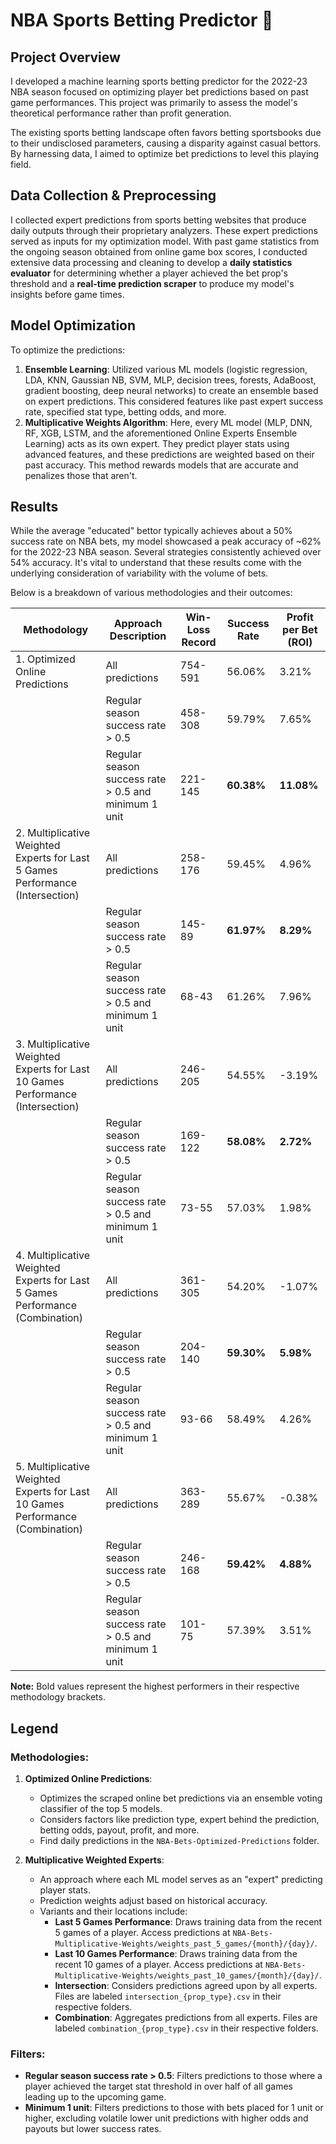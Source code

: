 # NBA Sports Betting Predictor 🏀

## Project Overview
I developed a machine learning sports betting predictor for the 2022-23 NBA season focused on optimizing player bet predictions based on past game performances. This project was primarily to assess the model's theoretical performance rather than profit generation.

The existing sports betting landscape often favors betting sportsbooks due to their undisclosed parameters, causing a disparity against casual bettors. By harnessing data, I aimed to optimize bet predictions to level this playing field.

## Data Collection & Preprocessing
I collected expert predictions from sports betting websites that produce daily outputs through their proprietary analyzers. These expert predictions served as inputs for my optimization model. With past game statistics from the ongoing season obtained from online game box scores, I conducted extensive data processing and cleaning to develop a **daily statistics evaluator** for determining whether a player achieved the bet prop's threshold and a **real-time prediction scraper** to produce my model's insights before game times.

## Model Optimization
To optimize the predictions:

1. **Ensemble Learning**: Utilized various ML models (logistic regression, LDA, KNN, Gaussian NB, SVM, MLP, decision trees, forests, AdaBoost, gradient boosting, deep neural networks) to create an ensemble based on expert predictions. This considered features like past expert success rate, specified stat type, betting odds, and more.
2. **Multiplicative Weights Algorithm**: Here, every ML model (MLP, DNN, RF, XGB, LSTM, and the aforementioned Online Experts Ensemble Learning) acts as its own expert. They predict player stats using advanced features, and these predictions are weighted based on their past accuracy. This method rewards models that are accurate and penalizes those that aren't.

## Results
While the average "educated" bettor typically achieves about a 50% success rate on NBA bets, my model showcased a peak accuracy of ~62% for the 2022-23 NBA season. Several strategies consistently achieved over 54% accuracy. It's vital to understand that these results come with the underlying consideration of variability with the volume of bets.

Below is a breakdown of various methodologies and their outcomes:

| Methodology | Approach Description | Win-Loss Record | Success Rate | Profit per Bet (ROI) |
|-------------|----------------------|-----------------|--------------|----------------|
| 1. Optimized Online Predictions | All predictions | 754-591 | 56.06% | 3.21% |
| | Regular season success rate > 0.5 | 458-308 | 59.79% | 7.65% |
| | Regular season success rate > 0.5 and minimum 1 unit | 221-145 | **60.38%** | **11.08%** |
| 2. Multiplicative Weighted Experts for Last 5 Games Performance (Intersection) | All predictions | 258-176 | 59.45% | 4.96% |
| | Regular season success rate > 0.5 | 145-89 | **61.97%** | **8.29%** |
| | Regular season success rate > 0.5 and minimum 1 unit | 68-43 | 61.26% | 7.96% |
| 3. Multiplicative Weighted Experts for Last 10 Games Performance (Intersection) | All predictions | 246-205 | 54.55% | -3.19% |
| | Regular season success rate > 0.5 | 169-122 | **58.08%** | **2.72%** |
| | Regular season success rate > 0.5 and minimum 1 unit | 73-55 | 57.03% | 1.98% |
| 4. Multiplicative Weighted Experts for Last 5 Games Performance (Combination) | All predictions | 361-305 | 54.20% | -1.07% |
| | Regular season success rate > 0.5 | 204-140 | **59.30%** | **5.98%** |
| | Regular season success rate > 0.5 and minimum 1 unit | 93-66 | 58.49% | 4.26% |
| 5. Multiplicative Weighted Experts for Last 10 Games Performance (Combination) | All predictions | 363-289 | 55.67% | -0.38% |
| | Regular season success rate > 0.5 | 246-168 | **59.42%** | **4.88%** |
| | Regular season success rate > 0.5 and minimum 1 unit | 101-75 | 57.39% | 3.51% |


**Note:** Bold values represent the highest performers in their respective methodology brackets.

## Legend

### Methodologies:

1. **Optimized Online Predictions**:
   - Optimizes the scraped online bet predictions via an ensemble voting classifier of the top 5 models.
   - Considers factors like prediction type, expert behind the prediction, betting odds, payout, profit, and more.
   - Find daily predictions in the `NBA-Bets-Optimized-Predictions` folder.

2. **Multiplicative Weighted Experts**:
   - An approach where each ML model serves as an "expert" predicting player stats.
   - Prediction weights adjust based on historical accuracy.
   - Variants and their locations include:
     - **Last 5 Games Performance**: Draws training data from the recent 5 games of a player. Access predictions at `NBA-Bets-Multiplicative-Weights/weights_past_5_games/{month}/{day}/`.
     - **Last 10 Games Performance**: Draws training data from the recent 10 games of a player. Access predictions at `NBA-Bets-Multiplicative-Weights/weights_past_10_games/{month}/{day}/`.
     - **Intersection**: Considers predictions agreed upon by all experts. Files are labeled `intersection_{prop_type}.csv` in their respective folders.
     - **Combination**: Aggregates predictions from all experts. Files are labeled `combination_{prop_type}.csv` in their respective folders.

### Filters:
- **Regular season success rate > 0.5**: Filters predictions to those where a player achieved the target stat threshold in over half of all games leading up to the upcoming game.
- **Minimum 1 unit**: Filters predictions to those with bets placed for 1 unit or higher, excluding volatile lower unit predictions with higher odds and payouts but lower success rates.
